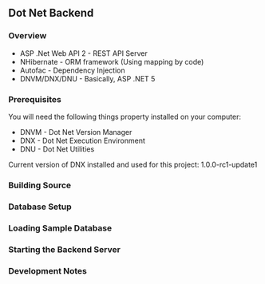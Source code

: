 ## Dot Net Backend

### Overview

* ASP .Net Web API 2 - REST API Server
* NHibernate - ORM framework (Using mapping by code)
* Autofac - Dependency Injection
* DNVM/DNX/DNU - Basically, ASP .NET 5

### Prerequisites

You will need the following things property installed on your computer:

* DNVM - Dot Net Version Manager
* DNX - Dot Net Execution Environment
* DNU - Dot Net Utilities

Current version of DNX installed and used for this project: 1.0.0-rc1-update1

### Building Source

### Database Setup

### Loading Sample Database

### Starting the Backend Server

### Development Notes
